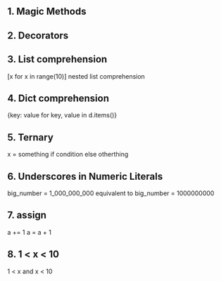 ## 1. Magic Methods

## 2. Decorators

## 3. List comprehension
[x for x in range(10)]
nested list comprehension
## 4. Dict comprehension
{key: value for key, value in d.items()}
## 5. Ternary

x = something if condition else otherthing

## 6. Underscores in Numeric Literals
big_number = 1_000_000_000
 equivalent to big_number = 1000000000

## 7. assign
a += 1
a = a + 1

## 8. 1 < x < 10
1 < x and x < 10

